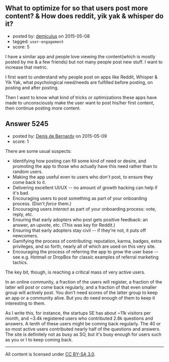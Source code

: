 ## What to optimize for so that users post more content? & How does reddit, yik yak & whisper do it?

- posted by: [demiculus](https://stackexchange.com/users/5264485/demiculus) on 2015-05-08
- tagged: `user-engagement`
- score: 5

I have a similar app and people love viewing the content(which is mostly posted by me & a few friends) but not many people post new stuff. I want to increase that metric. 

I first want to understand why people post on apps like Reddit, Whisper & Yik Yak, what psychological need/needs are fulfilled before posting, on posting and after posting. 

Then I want to know what kind of tricks or optimizations these apps have made to unconsciously make the user want to post his/her first content, then continue posting more content.


## Answer 5245

- posted by: [Denis de Bernardy](https://stackexchange.com/users/182468/denis-de-bernardy) on 2015-05-09
- score: 1

There are some usual suspects:

- Identifying how posting can fill some kind of need or desire, and promoting the app to those who actually have this need rather than to random users.
- Making the app useful even to users who *don't* post, to ensure they come back to it.
- Delivering excellent UI/UX -- no amount of growth hacking can help if it's bad.
- Encouraging users to post something as part of your onboarding process. (Don't *force* them.)
- Encouraging users *interact* as part of your onboarding process: vote, reply, etc.
- Ensuring that early adopters who post gets positive feedback: an answer, an upvote, etc. (This was key for Reddit.)
- Ensuring that early adopters stay civil -- if they're not, it puts off newcomers.
- Gamifying the process of contributing: reputation, karma, badges, extra privileges, and so forth, nearly all of which are used on this very site.
- Encouraging the process of referring the app to grow the user base -- see e.g. Hotmail or DropBox for classic examples of referral marketing tactics.

The key bit, though, is reaching a critical mass of very active users.

In an online community, a fraction of the users will register, a fraction of the latter will post or come back regularly, and a fraction of that even smaller group will actively post. You don't need scores of the latter group to keep an app or a community alive. But you do need enough of them to keep it interesting to them.

As I write this, for instance, the startups SE has about ~11k visitors per month, and ~3.4k registered users who contributed 2.8k questions and answers. A tenth of these users might be coming back regularly. The 40 or so most active users contributed nearly half of the questions and answers. The site is definitely not as busy as SO, but it's busy enough for users such as you or I to keep coming back.



---

All content is licensed under [CC BY-SA 3.0](https://creativecommons.org/licenses/by-sa/3.0/).
